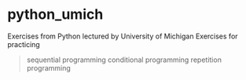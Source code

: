 # python_umich
Exercises from Python lectured by University of Michigan
Exercises for practicing
  > sequential programming
  > conditional programming
  > repetition programming
